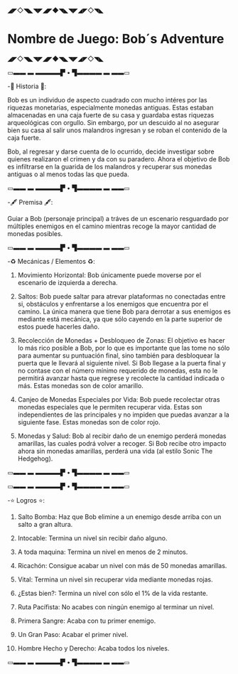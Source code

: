 ◢◤◇◥◣◥◤◢◤◆◥◣◥◤◢◤◇◥◣

# Nombre de Juego: Bob´s Adventure

◢◤◇◥◣◥◤◢◤◆◥◣◥◤◢◤◇◥◣


▭▬▬ ▬ ▬▬▬▬▛ • ▜▬▬▬▬ ▬ ▬▬▭

-📕 Historia 📕:

Bob es un individuo de aspecto cuadrado con mucho intéres por las riquezas monetarias, especialmente monedas antiguas. Estas estaban almacenadas en una caja fuerte de su casa y guardaba estas riquezas arqueológicas con orgullo. Sin embargo, por un descuido al no asegurar bien su casa al salir unos malandros ingresan y se roban el contenido de la caja fuerte.

Bob, al regresar y darse cuenta de lo ocurrido, decide investigar sobre quienes realizaron el crimen y da con su paradero. Ahora el objetivo de Bob es infiltrarse en la guarida de los malandros y recuperar sus monedas antiguas o al menos todas las que pueda.

▭▬▬ ▬ ▬▬▬▬▛ • ▜▬▬▬▬ ▬ ▬▬▭

-🖋 Premisa 🖋:

Guiar a Bob (personaje principal) a tráves de un escenario resguardado por múltiples enemigos en el camino mientras recoge la mayor cantidad de monedas posibles.

▭▬▬ ▬ ▬▬▬▬▛ • ▜▬▬▬▬ ▬ ▬▬▭

-♻ Mecánicas / Elementos ♻:

1. Movimiento Horizontal: Bob únicamente puede moverse por el escenario de izquierda a derecha.

2. Saltos: Bob puede saltar para atrevar plataformas no conectadas entre si, obstáculos y enfrentarse a los enemigos que encuentra por el camino. La única manera que tiene Bob para derrotar a sus enemigos es mediante está mecánica, ya que sólo cayendo en la parte superior de estos puede hacerles daño.

3. Recolección de Monedas + Desbloqueo de Zonas: El objetivo es hacer lo más rico posible a Bob, por lo que es importante que las tome no sólo para aumentar su puntuación final, sino también para desbloquear la puerta que le llevará al siguiente nivel. Si Bob llegase a la puerta final y no contase con el número mínimo requerido de monedas, esta no le permitirá avanzar hasta que regrese y recolecte la cantidad indicada o más. Estas monedas son de color amarillo.

4. Canjeo de Monedas Especiales por Vida: Bob puede recolectar otras monedas especiales que le permiten recuperar vida. Estas son independientes de las principales y no impiden que puedas avanzar a la siguiente fase. Estas monedas son de color rojo.

5. Monedas y Salud: Bob al recibir daño de un enemigo perderá monedas amarillas, las cuales podrá volver a recoger. Si Bob recibe otro impacto ahora sin monedas amarillas, perderá una vida (al estilo Sonic The Hedgehog).
   
▭▬▬ ▬ ▬▬▬▬▛ • ▜▬▬▬▬ ▬ ▬▬▭

▭▬▬ ▬ ▬▬▬▬▛ • ▜▬▬▬▬ ▬ ▬▬▭

-⭐ Logros ⭐:

1. Salto Bomba: Haz que Bob elimine a un enemigo desde arriba con un salto a gran altura.

2. Intocable: Termina un nivel sin recibir daño alguno.

3. A toda maquina: Termina un nivel en menos de 2 minutos.

4. Ricachón: Consigue acabar un nivel con más de 50 monedas amarillas.

5. Vital: Termina un nivel sin recuperar vida mediante monedas rojas.

6. ¿Estas bien?: Termina un nivel con sólo el 1% de la vida restante.

7. Ruta Pacífista: No acabes con ningún enemigo al terminar un nivel.

8. Primera Sangre: Acaba con tu primer enemigo.

9. Un Gran Paso: Acabar el primer nivel.

10. Hombre Hecho y Derecho: Acaba todos los niveles.
   
▭▬▬ ▬ ▬▬▬▬▛ • ▜▬▬▬▬ ▬ ▬▬▭
